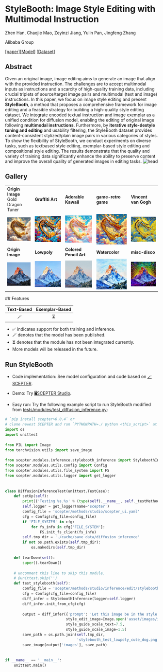 
# StyleBooth: Image Style Editing with Multimodal Instruction

Zhen Han, Chaojie Mao, Zeyinzi Jiang, Yulin Pan, Jingfeng Zhang

Alibaba Group

[[paper](https://arxiv.org/abs/2404.12154)][[Model](https://modelscope.cn/models/iic/stylebooth/summary)] [[Dataset](https://modelscope.cn/models/iic/stylebooth/summary)]

## Abstract

Given an original image, image editing aims to generate an image that align with the provided instruction. The challenges are to accept multimodal inputs as instructions and a scarcity of high-quality training data, including crucial triplets of source/target image pairs and multimodal (text and image) instructions. In this paper, we focus on image style editing and present <strong>StyleBooth</strong>, a method that proposes a comprehensive framework for image editing and a feasible strategy for building a high-quality style editing dataset. We integrate encoded textual instruction and image exemplar as a unified condition for diffusion model, enabling the editing of original image following <strong>multimodal instructions</strong>. Furthermore, by <strong>iterative style-destyle tuning and editing</strong> and usability filtering, the StyleBooth dataset provides content-consistent stylized/plain image pairs in various categories of styles. To show the flexibility of StyleBooth, we conduct experiments on diverse tasks, such as textbased style editing, exemplar-based style editing and compositional style editing. The results demonstrate that the quality and variety of training data significantly enhance the ability to preserve content and improve the overall quality of generated images in editing tasks.
![head](https://ali-vilab.github.io/stylebooth-page/public/images/head.jpg "head")

## Gallery

<table>
  <tr>
    <td><strong>Origin Image</strong><br>Gold Dragon Tuner</td>
    <td><strong>Graffiti Art</strong></td>
    <td><strong>Adorable Kawaii</strong></td>
    <td><strong>game-retro game</strong></td>
    <td><strong>Vincent van Gogh</strong></td>
  </tr>
  <tr>
    <td><img src="../../../asset/images/scedit/tuner_gold_dragon.jpeg" width="240"></td>
    <td><img src="../../../asset/images/stylebooth/graffiti.jpeg" width="240"></td>
    <td><img src="../../../asset/images/stylebooth/kawaii.jpeg" width="240"></td>
    <td><img src="../../../asset/images/stylebooth/retrogame.jpeg" width="240"></td>
    <td><img src="../../../asset/images/stylebooth/vangogh.jpeg" width="240"></td>
  </tr>
  <tr>
    <td><strong>Origin Image</strong></td>
    <td><strong>Lowpoly</strong></td>
    <td><strong>Colored Pencil Art</strong></td>
    <td><strong>Watercolor</strong></td>
    <td><strong>misc-disco</strong></td>
  </tr>
  <tr>
    <td><img src="../../../asset/images/stylebooth/mountain.jpg" width="240"></td>
    <td><img src="../../../asset/images/stylebooth/lowpoly.jpg" width="240"></td>
    <td><img src="../../../asset/images/stylebooth/colorpencil.jpeg" width="240"></td>
    <td><img src="../../../asset/images/stylebooth/watercolor.jpeg" width="240"></td>
    <td><img src="../../../asset/images/stylebooth/disco.jpeg" width="240"></td>
  </tr>
</table>
## Features

| **Text-Based** | **Exemplar-Based** |
|:--------------:|:-----------------:|
|   🪄           |         ⏳         |

- ✅ indicates support for both training and inference.
- 🪄 denotes that the model has been published.
- ⏳ denotes that the module has not been integrated currently.
- More models will be released in the future.

## Run StyleBooth
- Code implementation: See model configuration and code based on [🪄SCEPTER](https://github.com/modelscope/scepter).

- Demo: Try [🖥️SCEPTER Studio](https://github.com/modelscope/scepter/tree/main?tab=readme-ov-file#%EF%B8%8F-scepter-studio).

- Easy run:
Try the following example script to run StyleBooth modified from [tests/modules/test_diffusion_inference.py](https://github.com/modelscope/scepter/blob/main/tests/modules/test_diffusion_inference.py):

```python
# `pip install scepter>0.0.4` or
# clone newest SCEPTER and run `PYTHONPATH=./ python <this_script>` at the main branch root.
import os
import unittest

from PIL import Image
from torchvision.utils import save_image

from scepter.modules.inference.stylebooth_inference import StyleboothInference
from scepter.modules.utils.config import Config
from scepter.modules.utils.file_system import FS
from scepter.modules.utils.logger import get_logger


class DiffusionInferenceTest(unittest.TestCase):
    def setUp(self):
        print(('Testing %s.%s' % (type(self).__name__, self._testMethodName)))
        self.logger = get_logger(name='scepter')
        config_file = 'scepter/methods/studio/scepter_ui.yaml'
        cfg = Config(cfg_file=config_file)
        if 'FILE_SYSTEM' in cfg:
            for fs_info in cfg['FILE_SYSTEM']:
                FS.init_fs_client(fs_info)
        self.tmp_dir = './cache/save_data/diffusion_inference'
        if not os.path.exists(self.tmp_dir):
            os.makedirs(self.tmp_dir)

    def tearDown(self):
        super().tearDown()

    # uncomment this line to skip this module.
    # @unittest.skip('')
    def test_stylebooth(self):
        config_file = 'scepter/methods/studio/inference/edit/stylebooth_tb_pro.yaml'
        cfg = Config(cfg_file=config_file)
        diff_infer = StyleboothInference(logger=self.logger)
        diff_infer.init_from_cfg(cfg)

        output = diff_infer({'prompt': 'Let this image be in the style of sai-lowpoly'},
                            style_edit_image=Image.open('asset/images/inpainting_text_ref/ex4_scene_im.jpg'),
                            style_guide_scale_text=7.5,
                            style_guide_scale_image=1.5)
        save_path = os.path.join(self.tmp_dir,
                                 'stylebooth_test_lowpoly_cute_dog.png')
        save_image(output['images'], save_path)


if __name__ == '__main__':
    unittest.main()
```
